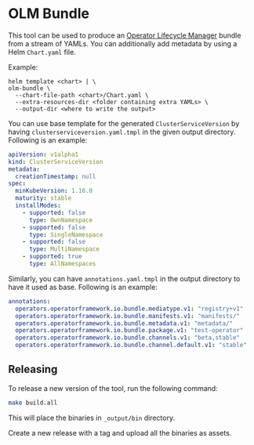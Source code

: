 # OLM Bundle

This tool can be used to produce an [Operator Lifecycle Manager](https://docs.openshift.com/container-platform/4.7/operators/understanding/olm-packaging-format.html)
bundle from a stream of YAMLs. You can additionally add metadata by using a Helm
`Chart.yaml` file.

Example:
```
helm template <chart> | \
olm-bundle \
  --chart-file-path <chart>/Chart.yaml \
  --extra-resources-dir <folder containing extra YAMLs> \
  --output-dir <where to write the output>
```

You can use base template for the generated `ClusterServiceVersion` by having
`clusterserviceversion.yaml.tmpl` in the given output directory. Following is an
example:
```yaml
apiVersion: v1alpha1
kind: ClusterServiceVersion
metadata:
  creationTimestamp: null
spec:
  minKubeVersion: 1.16.0
  maturity: stable
  installModes:
    - supported: false
      type: OwnNamespace
    - supported: false
      type: SingleNamespace
    - supported: false
      type: MultiNamespace
    - supported: true
      type: AllNamespaces
```

Similarly, you can have `annotations.yaml.tmpl` in the output directory to have
it used as base. Following is an example:
```yaml
annotations:
  operators.operatorframework.io.bundle.mediatype.v1: "registry+v1"
  operators.operatorframework.io.bundle.manifests.v1: "manifests/"
  operators.operatorframework.io.bundle.metadata.v1: "metadata/"
  operators.operatorframework.io.bundle.package.v1: "test-operator"
  operators.operatorframework.io.bundle.channels.v1: "beta,stable"
  operators.operatorframework.io.bundle.channel.default.v1: "stable"
```

## Releasing

To release a new version of the tool, run the following command:
```bash
make build.all
```

This will place the binaries in `_output/bin` directory.

Create a new release with a tag and upload all the binaries as assets.